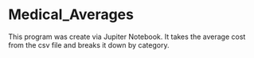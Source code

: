 # Medical_Averages
This program was create via Jupiter Notebook.  It takes the average cost from the csv file and breaks it down by category.
